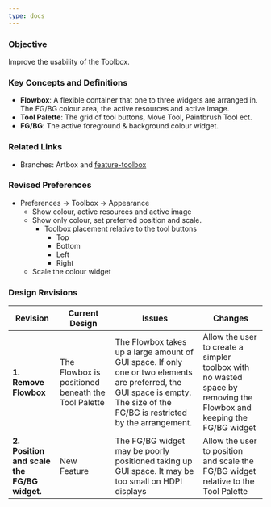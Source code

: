 ```yaml
---
type: docs
---
```


### Objective

Improve the usability of the Toolbox.

### Key Concepts and Definitions

- **Flowbox**: A flexible container that one to three widgets are arranged in. The FG/BG colour area, the active resources and active image.
- **Tool Palette**: The grid of tool buttons, Move Tool, Paintbrush Tool ect.
- **FG/BG**: The active foreground & background colour widget.

### Related Links
- Branches: Artbox and [feature-toolbox](https://gitlab.gnome.org/pixelmixer/artbox/-/tree/feature-toolbox?ref_type=heads)

### Revised Preferences

- Preferences -> Toolbox -> Appearance
  - Show colour, active resources and active image
  - Show only colour, set preferred position and scale.
    - Toolbox placement relative to the tool buttons
      - Top
      - Bottom
      - Left
      - Right
  - Scale the colour widget

### Design Revisions

| **Revision**  | **Current Design**  | **Issues**  | **Changes** |
|--------------------------------------------|---------------------------------------------------------------------------------------------|----------------------------------------------------------------------------------------------|-----------------------------------------------------------|
| **1. Remove Flowbox** | The Flowbox is positioned beneath the Tool Palette | The Flowbox takes up a large amount of GUI space. If only one or two elements are preferred, the GUI space is empty. The size of the FG/BG is restricted by the arrangement.| Allow the user to create a simpler toolbox with no wasted space by removing the Flowbox and keeping the FG/BG widget |
| **2. Position and scale the FG/BG widget.**   |  New Feature | The FG/BG widget may be poorly positioned taking up GUI space. It may be too small on HDPI displays | Allow the user to position and scale the FG/BG widget relative to the Tool Palette |
